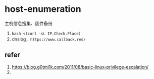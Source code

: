 # host-enumeration

主机信息搜集、固件备份


1. `bash <(curl -sL IP.Check.Place)`
2. dnslog，`https://www.callback.red/`




## refer

1. https://blog.g0tmi1k.com/2011/08/basic-linux-privilege-escalation/
2. 